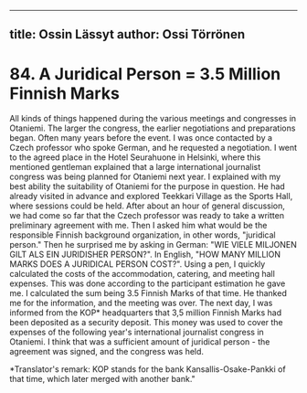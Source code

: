 
---
title: Ossin Lässyt
author: Ossi Törrönen
---

    
# 84. A Juridical Person = 3.5 Million Finnish Marks

All kinds of things happened during the various meetings and congresses in Otaniemi. The larger the congress, the earlier negotiations and preparations began. Often many years before the event. I was once contacted by a Czech professor who spoke German, and he requested a negotiation. I went to the agreed place in the Hotel Seurahuone in Helsinki, where this mentioned gentleman explained that a large international journalist congress was being planned for Otaniemi next year. I explained with my best ability the suitability of Otaniemi for the purpose in question. He had already visited in advance and explored Teekkari Village as the Sports Hall, where sessions could be held. After about an hour of general discussion, we had come so far that the Czech professor was ready to take a written preliminary agreement with me. Then I asked him what would be the responsible Finnish background organization, in other words, "juridical person." Then he surprised me by asking in German: "WIE VIELE MILJONEN GILT ALS EIN JURIDISHER PERSON?". In English, "HOW MANY MILLION MARKS DOES A JURIDICAL PERSON COST?". Using a pen, I quickly calculated the costs of the accommodation, catering, and meeting hall expenses. This was done according to the participant estimation he gave me. I calculated the sum being 3.5 Finnish Marks of that time. He thanked me for the information, and the meeting was over. The next day, I was informed from the KOP\* headquarters that 3,5 million Finnish Marks had been deposited as a security deposit. This money was used to cover the expenses of the following year's international journalist congress in Otaniemi. I think that was a sufficient amount of juridical person - the agreement was signed, and the congress was held.

\*Translator's remark: KOP stands for the bank Kansallis-Osake-Pankki of that time, which later merged with another bank."
